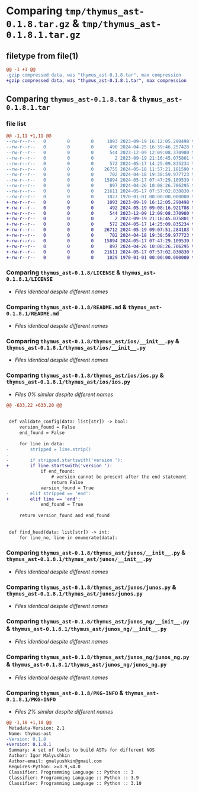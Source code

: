 # Comparing `tmp/thymus_ast-0.1.8.tar.gz` & `tmp/thymus_ast-0.1.8.1.tar.gz`

## filetype from file(1)

```diff
@@ -1 +1 @@
-gzip compressed data, was "thymus_ast-0.1.8.tar", max compression
+gzip compressed data, was "thymus_ast-0.1.8.1.tar", max compression
```

## Comparing `thymus_ast-0.1.8.tar` & `thymus_ast-0.1.8.1.tar`

### file list

```diff
@@ -1,11 +1,11 @@
--rw-r--r--   0        0        0     1093 2023-09-19 16:12:05.290498 thymus_ast-0.1.8/LICENSE
--rw-r--r--   0        0        0      490 2024-04-25 16:39:46.257428 thymus_ast-0.1.8/pyproject.toml
--rw-r--r--   0        0        0      544 2023-12-09 12:09:08.370980 thymus_ast-0.1.8/README.md
--rw-r--r--   0        0        0        2 2023-09-19 21:16:45.075801 thymus_ast-0.1.8/thymus_ast/__init__.py
--rw-r--r--   0        0        0      572 2024-05-17 14:25:09.835234 thymus_ast-0.1.8/thymus_ast/ios/__init__.py
--rw-r--r--   0        0        0    26755 2024-05-18 11:57:21.181590 thymus_ast-0.1.8/thymus_ast/ios/ios.py
--rw-r--r--   0        0        0      702 2024-04-18 19:38:59.977723 thymus_ast-0.1.8/thymus_ast/junos/__init__.py
--rw-r--r--   0        0        0    15894 2024-05-17 07:47:29.109539 thymus_ast-0.1.8/thymus_ast/junos/junos.py
--rw-r--r--   0        0        0      897 2024-04-26 10:08:26.706295 thymus_ast-0.1.8/thymus_ast/junos_ng/__init__.py
--rw-r--r--   0        0        0    21611 2024-05-17 07:57:02.830830 thymus_ast-0.1.8/thymus_ast/junos_ng/junos_ng.py
--rw-r--r--   0        0        0     1027 1970-01-01 00:00:00.000000 thymus_ast-0.1.8/PKG-INFO
+-rw-r--r--   0        0        0     1093 2023-09-19 16:12:05.290498 thymus_ast-0.1.8.1/LICENSE
+-rw-r--r--   0        0        0      492 2024-05-19 09:08:16.921708 thymus_ast-0.1.8.1/pyproject.toml
+-rw-r--r--   0        0        0      544 2023-12-09 12:09:08.370980 thymus_ast-0.1.8.1/README.md
+-rw-r--r--   0        0        0        2 2023-09-19 21:16:45.075801 thymus_ast-0.1.8.1/thymus_ast/__init__.py
+-rw-r--r--   0        0        0      572 2024-05-17 14:25:09.835234 thymus_ast-0.1.8.1/thymus_ast/ios/__init__.py
+-rw-r--r--   0        0        0    26712 2024-05-19 09:07:51.284183 thymus_ast-0.1.8.1/thymus_ast/ios/ios.py
+-rw-r--r--   0        0        0      702 2024-04-18 19:38:59.977723 thymus_ast-0.1.8.1/thymus_ast/junos/__init__.py
+-rw-r--r--   0        0        0    15894 2024-05-17 07:47:29.109539 thymus_ast-0.1.8.1/thymus_ast/junos/junos.py
+-rw-r--r--   0        0        0      897 2024-04-26 10:08:26.706295 thymus_ast-0.1.8.1/thymus_ast/junos_ng/__init__.py
+-rw-r--r--   0        0        0    21611 2024-05-17 07:57:02.830830 thymus_ast-0.1.8.1/thymus_ast/junos_ng/junos_ng.py
+-rw-r--r--   0        0        0     1029 1970-01-01 00:00:00.000000 thymus_ast-0.1.8.1/PKG-INFO
```

### Comparing `thymus_ast-0.1.8/LICENSE` & `thymus_ast-0.1.8.1/LICENSE`

 * *Files identical despite different names*

### Comparing `thymus_ast-0.1.8/README.md` & `thymus_ast-0.1.8.1/README.md`

 * *Files identical despite different names*

### Comparing `thymus_ast-0.1.8/thymus_ast/ios/__init__.py` & `thymus_ast-0.1.8.1/thymus_ast/ios/__init__.py`

 * *Files identical despite different names*

### Comparing `thymus_ast-0.1.8/thymus_ast/ios/ios.py` & `thymus_ast-0.1.8.1/thymus_ast/ios/ios.py`

 * *Files 0% similar despite different names*

```diff
@@ -633,22 +633,20 @@
 
 
 def validate_config(data: list[str]) -> bool:
     version_found = False
     end_found = False
 
     for line in data:
-        stripped = line.strip()
-
-        if stripped.startswith('version '):
+        if line.startswith('version '):
             if end_found:
                 # version cannot be present after the end statement
                 return False
             version_found = True
-        elif stripped == 'end':
+        elif line == 'end':
             end_found = True
 
     return version_found and end_found
 
 
 def find_head(data: list[str]) -> int:
     for line_no, line in enumerate(data):
```

### Comparing `thymus_ast-0.1.8/thymus_ast/junos/__init__.py` & `thymus_ast-0.1.8.1/thymus_ast/junos/__init__.py`

 * *Files identical despite different names*

### Comparing `thymus_ast-0.1.8/thymus_ast/junos/junos.py` & `thymus_ast-0.1.8.1/thymus_ast/junos/junos.py`

 * *Files identical despite different names*

### Comparing `thymus_ast-0.1.8/thymus_ast/junos_ng/__init__.py` & `thymus_ast-0.1.8.1/thymus_ast/junos_ng/__init__.py`

 * *Files identical despite different names*

### Comparing `thymus_ast-0.1.8/thymus_ast/junos_ng/junos_ng.py` & `thymus_ast-0.1.8.1/thymus_ast/junos_ng/junos_ng.py`

 * *Files identical despite different names*

### Comparing `thymus_ast-0.1.8/PKG-INFO` & `thymus_ast-0.1.8.1/PKG-INFO`

 * *Files 2% similar despite different names*

```diff
@@ -1,10 +1,10 @@
 Metadata-Version: 2.1
 Name: thymus-ast
-Version: 0.1.8
+Version: 0.1.8.1
 Summary: A set of tools to build ASTs for different NOS
 Author: Igor Malyushkin
 Author-email: gmalyushkin@gmail.com
 Requires-Python: >=3.9,<4.0
 Classifier: Programming Language :: Python :: 3
 Classifier: Programming Language :: Python :: 3.9
 Classifier: Programming Language :: Python :: 3.10
```


